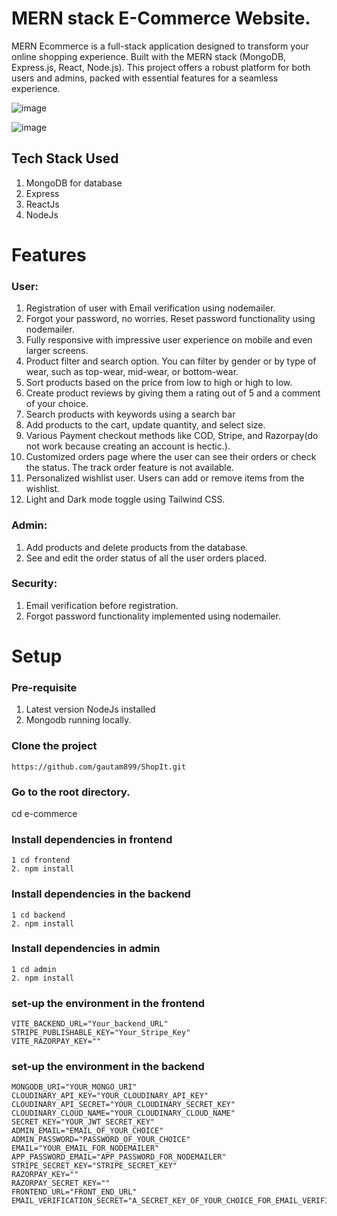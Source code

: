 # MERN stack E-Commerce Website.
MERN Ecommerce is a full-stack application designed to transform your online shopping experience. Built with the MERN stack (MongoDB, Express.js, React, Node.js). This project offers a robust platform for both users and admins, packed with essential features for a seamless experience.

![image](https://github.com/user-attachments/assets/44642a6c-de4e-43f0-90e5-bf669ca06b73)

![image](https://github.com/user-attachments/assets/aaefee2d-05ec-45db-aff2-4df81ba1fe07)

## Tech Stack Used
1. MongoDB for database
2. Express
3. ReactJs
4. NodeJs

# Features
### User:
1. Registration of user with Email verification using nodemailer.
2. Forgot your password, no worries. Reset password functionality using nodemailer.
3. Fully responsive with impressive user experience on mobile and even larger screens. 
4. Product filter and search option. You can filter by gender or by type of wear, such as top-wear, mid-wear, or bottom-wear.
5. Sort products based on the price from low to high or high to low.
6. Create product reviews by giving them a rating out of 5 and a comment of your choice.
7. Search products with keywords using a search bar
8. Add products to the cart, update quantity, and select size.
9. Various Payment checkout methods like COD, Stripe, and Razorpay(do not work because creating an account is hectic.).
10. Customized orders page where the user can see their orders or check the status. The track order feature is not available.
11. Personalized wishlist user. Users can add or remove items from the wishlist.
12. Light and Dark mode toggle using Tailwind CSS.

### Admin:
1. Add products and delete products from the database.
2. See and edit the order status of all the user orders placed.

### Security:
1. Email verification before registration.
2. Forgot password functionality implemented using nodemailer.

# Setup

### Pre-requisite
1. Latest version NodeJs installed
2. Mongodb running locally.

### Clone the project
    https://github.com/gautam899/ShopIt.git

### Go to the root directory.
cd e-commerce

### Install dependencies in frontend
    1 cd frontend
    2. npm install
### Install dependencies in the backend
    1 cd backend
    2. npm install
### Install dependencies in admin
    1 cd admin
    2. npm install

### set-up the environment in the frontend
    VITE_BACKEND_URL="Your_backend_URL"
    STRIPE_PUBLISHABLE_KEY="Your_Stripe_Key"
    VITE_RAZORPAY_KEY=""
    
### set-up the environment in the backend
    MONGODB_URI="YOUR_MONGO_URI"
    CLOUDINARY_API_KEY="YOUR_CLOUDINARY_API_KEY"
    CLOUDINARY_API_SECRET="YOUR_CLOUDINARY_SECRET_KEY"
    CLOUDINARY_CLOUD_NAME="YOUR_CLOUDINARY_CLOUD_NAME"
    SECRET_KEY="YOUR_JWT_SECRET_KEY"
    ADMIN_EMAIL="EMAIL_OF_YOUR_CHOICE"
    ADMIN_PASSWORD="PASSWORD_OF_YOUR_CHOICE"
    EMAIL="YOUR_EMAIL_FOR_NODEMAILER"
    APP_PASSWORD_EMAIL="APP_PASSWORD_FOR_NODEMAILER"
    STRIPE_SECRET_KEY="STRIPE_SECRET_KEY"
    RAZORPAY_KEY=""
    RAZORPAY_SECRET_KEY=""
    FRONTEND_URL="FRONT_END_URL"
    EMAIL_VERIFICATION_SECRET="A_SECRET_KEY_OF_YOUR_CHOICE_FOR_EMAIL_VERIFICATION_DURING_REGISTRATION"
    




